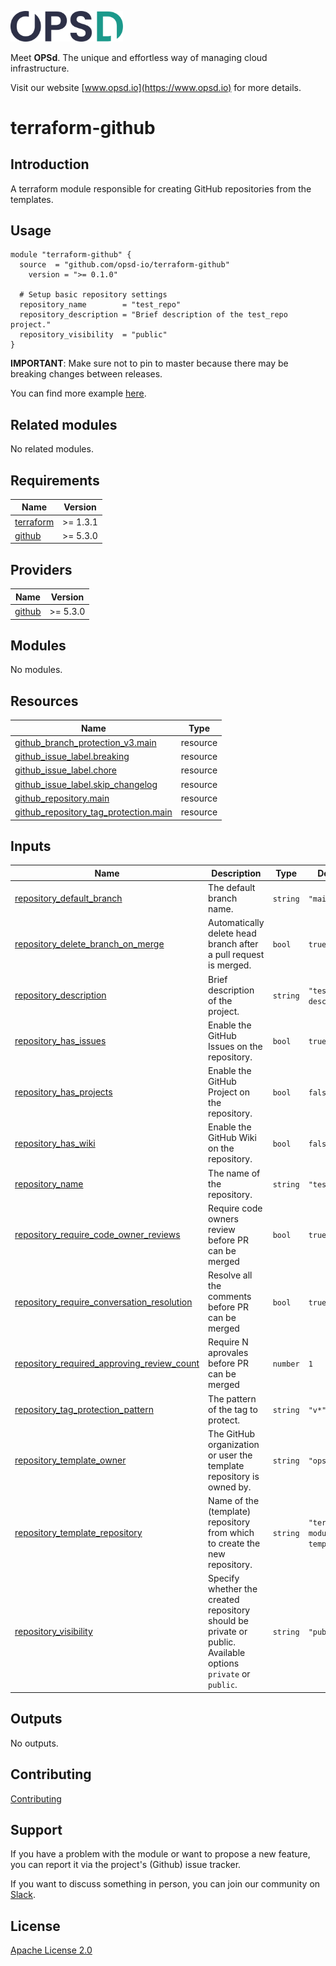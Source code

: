 <a href="https://www.opsd.io" target="_blank"><img alt="OPSd" src=".github/img/OPSD_logo.svg" width="180px"></a>

Meet **OPSd**. The unique and effortless way of managing cloud infrastructure.

Visit our website [www.opsd.io](https://www.opsd.io) for more details.

# terraform-github

## Introduction

A terraform module responsible for creating GitHub repositories from the templates.

## Usage

```
module "terraform-github" {
  source  = "github.com/opsd-io/terraform-github"
	version = ">= 0.1.0"

  # Setup basic repository settings
  repository_name        = "test_repo"
  repository_description = "Brief description of the test_repo project."
  repository_visibility  = "public"
}
```

**IMPORTANT**: Make sure not to pin to master because there may be breaking changes between releases.

You can find more example [here](examples).

## Related modules

No related modules.

<!-- BEGIN_TF_DOCS -->
## Requirements

| Name | Version |
|------|---------|
| <a name="requirement_terraform"></a> [terraform](#requirement\_terraform) | >= 1.3.1 |
| <a name="requirement_github"></a> [github](#requirement\_github) | >= 5.3.0 |

## Providers

| Name | Version |
|------|---------|
| <a name="provider_github"></a> [github](#provider\_github) | >= 5.3.0 |

## Modules

No modules.

## Resources

| Name | Type |
|------|------|
| [github_branch_protection_v3.main](https://registry.terraform.io/providers/integrations/github/latest/docs/resources/branch_protection_v3) | resource |
| [github_issue_label.breaking](https://registry.terraform.io/providers/integrations/github/latest/docs/resources/issue_label) | resource |
| [github_issue_label.chore](https://registry.terraform.io/providers/integrations/github/latest/docs/resources/issue_label) | resource |
| [github_issue_label.skip_changelog](https://registry.terraform.io/providers/integrations/github/latest/docs/resources/issue_label) | resource |
| [github_repository.main](https://registry.terraform.io/providers/integrations/github/latest/docs/resources/repository) | resource |
| [github_repository_tag_protection.main](https://registry.terraform.io/providers/integrations/github/latest/docs/resources/repository_tag_protection) | resource |

## Inputs

| Name | Description | Type | Default | Required |
|------|-------------|------|---------|:--------:|
| <a name="input_repository_default_branch"></a> [repository\_default\_branch](#input\_repository\_default\_branch) | The default branch name. | `string` | `"main"` | no |
| <a name="input_repository_delete_branch_on_merge"></a> [repository\_delete\_branch\_on\_merge](#input\_repository\_delete\_branch\_on\_merge) | Automatically delete head branch after a pull request is merged. | `bool` | `true` | no |
| <a name="input_repository_description"></a> [repository\_description](#input\_repository\_description) | Brief description of the project. | `string` | `"test_repo desc"` | no |
| <a name="input_repository_has_issues"></a> [repository\_has\_issues](#input\_repository\_has\_issues) | Enable the GitHub Issues on the repository. | `bool` | `true` | no |
| <a name="input_repository_has_projects"></a> [repository\_has\_projects](#input\_repository\_has\_projects) | Enable the GitHub Project on the repository. | `bool` | `false` | no |
| <a name="input_repository_has_wiki"></a> [repository\_has\_wiki](#input\_repository\_has\_wiki) | Enable the GitHub Wiki on the repository. | `bool` | `false` | no |
| <a name="input_repository_name"></a> [repository\_name](#input\_repository\_name) | The name of the repository. | `string` | `"test_repo"` | no |
| <a name="input_repository_require_code_owner_reviews"></a> [repository\_require\_code\_owner\_reviews](#input\_repository\_require\_code\_owner\_reviews) | Require code owners review before PR can be merged | `bool` | `true` | no |
| <a name="input_repository_require_conversation_resolution"></a> [repository\_require\_conversation\_resolution](#input\_repository\_require\_conversation\_resolution) | Resolve all the comments before PR can be merged | `bool` | `true` | no |
| <a name="input_repository_required_approving_review_count"></a> [repository\_required\_approving\_review\_count](#input\_repository\_required\_approving\_review\_count) | Require N aprovales before PR can be merged | `number` | `1` | no |
| <a name="input_repository_tag_protection_pattern"></a> [repository\_tag\_protection\_pattern](#input\_repository\_tag\_protection\_pattern) | The pattern of the tag to protect. | `string` | `"v*"` | no |
| <a name="input_repository_template_owner"></a> [repository\_template\_owner](#input\_repository\_template\_owner) | The GitHub organization or user the template repository is owned by. | `string` | `"opsd-io"` | no |
| <a name="input_repository_template_repository"></a> [repository\_template\_repository](#input\_repository\_template\_repository) | Name of the (template) repository from which to create the new repository. | `string` | `"terraform-module-template"` | no |
| <a name="input_repository_visibility"></a> [repository\_visibility](#input\_repository\_visibility) | Specify whether the created repository should be private or public. Available options `private` or `public`. | `string` | `"public"` | no |

## Outputs

No outputs.
<!-- END_TF_DOCS -->

## Contributing

[Contributing](CONTRIBUTING.md)

## Support

If you have a problem with the module or want to propose a new feature, you can report it via the project's (Github) issue tracker.

If you want to discuss something in person, you can join our community on [Slack](https://join.slack.com/t/opsd-community/signup).

## License

[Apache License 2.0](LICENSE)
